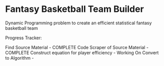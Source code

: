 # Fantasy Basketball Team Builder
 Dynamic Programming problem to create an efficient statistical fantasy basketball team
 
 Progress Tracker:
 
 Find Source Material - COMPLETE
 Code Scraper of Source Material - COMPLETE
 Construct equation for player efficiency - Working On
 Convert to Algorithm - 

